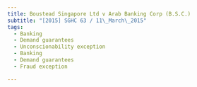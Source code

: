 ```yaml
---
title: Boustead Singapore Ltd v Arab Banking Corp (B.S.C.) 
subtitle: "[2015] SGHC 63 / 11\_March\_2015"
tags:
  - Banking
  - Demand guarantees
  - Unconscionability exception
  - Banking
  - Demand guarantees
  - Fraud exception

---
```


